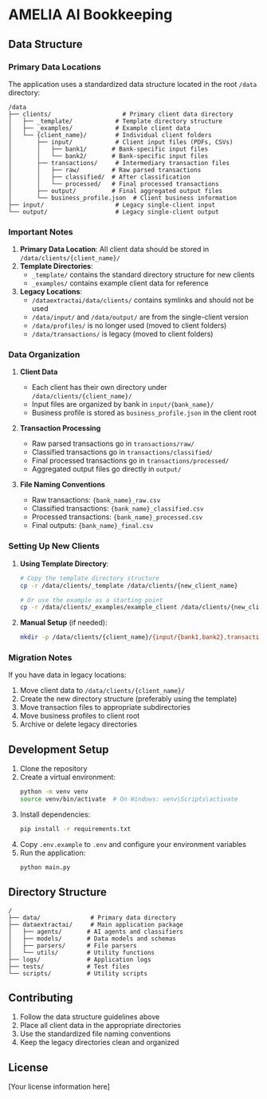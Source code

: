 # AMELIA AI Bookkeeping

## Data Structure

### Primary Data Locations

The application uses a standardized data structure located in the root `/data` directory:

```
/data
├── clients/                    # Primary client data directory
│   ├── _template/            # Template directory structure
│   ├── _examples/            # Example client data
│   └── {client_name}/        # Individual client folders
│       ├── input/            # Client input files (PDFs, CSVs)
│       │   ├── bank1/       # Bank-specific input files
│       │   └── bank2/       # Bank-specific input files
│       ├── transactions/     # Intermediary transaction files
│       │   ├── raw/         # Raw parsed transactions
│       │   ├── classified/  # After classification
│       │   └── processed/   # Final processed transactions
│       ├── output/          # Final aggregated output files
│       └── business_profile.json  # Client business information
├── input/                    # Legacy single-client input
└── output/                   # Legacy single-client output
```

### Important Notes

1. **Primary Data Location**: All client data should be stored in `/data/clients/{client_name}/`
2. **Template Directories**:
   - `_template/` contains the standard directory structure for new clients
   - `_examples/` contains example client data for reference
3. **Legacy Locations**: 
   - `/dataextractai/data/clients/` contains symlinks and should not be used
   - `/data/input/` and `/data/output/` are from the single-client version
   - `/data/profiles/` is no longer used (moved to client folders)
   - `/data/transactions/` is legacy (moved to client folders)

### Data Organization

1. **Client Data**
   - Each client has their own directory under `/data/clients/{client_name}/`
   - Input files are organized by bank in `input/{bank_name}/`
   - Business profile is stored as `business_profile.json` in the client root

2. **Transaction Processing**
   - Raw parsed transactions go in `transactions/raw/`
   - Classified transactions go in `transactions/classified/`
   - Final processed transactions go in `transactions/processed/`
   - Aggregated output files go directly in `output/`

3. **File Naming Conventions**
   - Raw transactions: `{bank_name}_raw.csv`
   - Classified transactions: `{bank_name}_classified.csv`
   - Processed transactions: `{bank_name}_processed.csv`
   - Final outputs: `{bank_name}_final.csv`

### Setting Up New Clients

1. **Using Template Directory**:
   ```bash
   # Copy the template directory structure
   cp -r /data/clients/_template /data/clients/{new_client_name}
   
   # Or use the example as a starting point
   cp -r /data/clients/_examples/example_client /data/clients/{new_client_name}
   ```

2. **Manual Setup** (if needed):
   ```bash
   mkdir -p /data/clients/{client_name}/{input/{bank1,bank2},transactions/{raw,classified,processed},output}
   ```

### Migration Notes

If you have data in legacy locations:
1. Move client data to `/data/clients/{client_name}/`
2. Create the new directory structure (preferably using the template)
3. Move transaction files to appropriate subdirectories
4. Move business profiles to client root
5. Archive or delete legacy directories

## Development Setup

1. Clone the repository
2. Create a virtual environment:
   ```bash
   python -m venv venv
   source venv/bin/activate  # On Windows: venv\Scripts\activate
   ```
3. Install dependencies:
   ```bash
   pip install -r requirements.txt
   ```
4. Copy `.env.example` to `.env` and configure your environment variables
5. Run the application:
   ```bash
   python main.py
   ```

## Directory Structure

```
/
├── data/              # Primary data directory
├── dataextractai/     # Main application package
│   ├── agents/       # AI agents and classifiers
│   ├── models/       # Data models and schemas
│   ├── parsers/      # File parsers
│   └── utils/        # Utility functions
├── logs/             # Application logs
├── tests/            # Test files
└── scripts/          # Utility scripts
```

## Contributing

1. Follow the data structure guidelines above
2. Place all client data in the appropriate directories
3. Use the standardized file naming conventions
4. Keep the legacy directories clean and organized

## License

[Your license information here] 